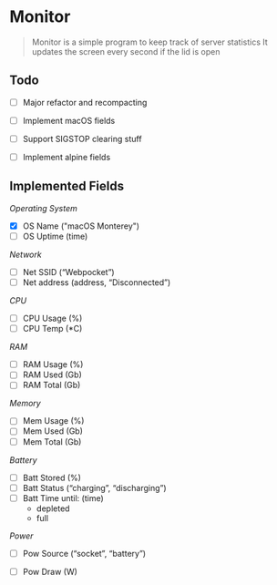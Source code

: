 # Monitor

> Monitor is a simple program to keep track of server statistics
> It updates the screen every second if the lid is open


## Todo
- [ ] Major refactor and recompacting
- [ ] Implement macOS fields
- [ ] Support SIGSTOP clearing stuff
- [ ] Implement alpine fields


## Implemented Fields

*Operating System*
- [x] OS Name   ("macOS Monterey")
- [ ] OS Uptime (time)

*Network*
- [ ] Net SSID    (“Webpocket”)
- [ ] Net address (address, “Disconnected”)

*CPU*
- [ ] CPU Usage (%)
- [ ] CPU Temp  (*C)

*RAM*
- [ ] RAM Usage (%)
- [ ] RAM Used  (Gb)
- [ ] RAM Total (Gb)

*Memory*
- [ ] Mem Usage (%)
- [ ] Mem Used  (Gb)
- [ ] Mem Total (Gb)

*Battery*
- [ ] Batt Stored      (%)
- [ ] Batt Status      (“charging”, “discharging”)
- [ ] Batt Time until: (time)
    - depleted
    - full

*Power*
- [ ] Pow Source (“socket”, “battery”)
- [ ] Pow Draw   (W)

